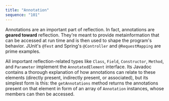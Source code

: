 ```yaml
---
title: "Annotation"
sequence: "101"
---
```


Annotations are an important part of reflection.
In fact, annotations are **geared toward** reflection.
They're meant to provide metainformation that can be accessed at run time and is then used to shape the program's behavior.
JUnit's `@Test` and Spring's `@Controller` and `@RequestMapping` are prime examples.

All important reflection-related types like `Class`, `Field`, `Constructor`, `Method`, and `Parameter`
implement the `AnnotatedElement` interface.
Its Javadoc contains a thorough explanation of how annotations can relate to these elements
(directly present, indirectly present, or associated),
but its simplest form is this:
the `getAnnotations` method returns the annotations present on that element in form of an array of `Annotation` instances,
whose members can then be accessed.

